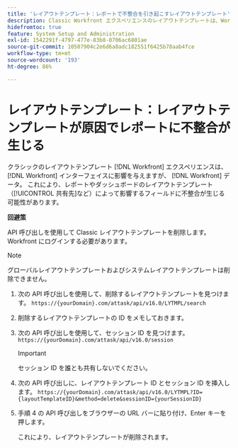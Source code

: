 ```yaml
---
title: 'レイアウトテンプレート：レポートで不整合を引き起こすレイアウトテンプレート'
description: Classic Workfront エクスペリエンスのレイアウトテンプレートは、Workfront インターフェイスでは使用できなくなりましたが、Workfront データに影響が及ぶ場合があります。これにより、レポートやダッシュボードのレイアウトテンプレート（共有先など）によって影響するフィールドに不整合が生じる可能性があります。
hidefromtoc: true
feature: System Setup and Administration
exl-id: 1542291f-4797-477e-83b8-0706ac6801ae
source-git-commit: 10507904c2e6d6a8adc182551f6425b78aab4fce
workflow-type: tm+mt
source-wordcount: '193'
ht-degree: 86%

---
```


# レイアウトテンプレート：レイアウトテンプレートが原因でレポートに不整合が生じる

クラシックのレイアウトテンプレート [!DNL Workfront] エクスペリエンスは、 [!DNL Workfront] インターフェイスに影響を与えますが、 [!DNL Workfront] データ。 これにより、レポートやダッシュボードのレイアウトテンプレート（[!UICONTROL 共有先]など）によって影響するフィールドに不整合が生じる可能性があります。

**回避策**

API 呼び出しを使用して Classic レイアウトテンプレートを削除します。Workfront にログインする必要があります。

>[!NOTE]
>
>グローバルレイアウトテンプレートおよびシステムレイアウトテンプレートは削除できません。

1. 次の API 呼び出しを使用して、削除するレイアウトテンプレートを見つけます。
   `https://{yourDomain}.com/attask/api/v16.0/LYTMPL/search`
1. 削除するレイアウトテンプレートの ID をメモしておきます。
1. 次の API 呼び出しを使用して、セッション ID を見つけます。
   `https://{yourDomain}.com/attask/api/v16.0/session`

   >[!IMPORTANT]
   >
   >セッション ID を誰とも共有しないでください。

1. 次の API 呼び出しに、レイアウトテンプレート ID とセッション ID を挿入します。
   `https://{yourDomain}.com/attask/api/v16.0/LYTMPL?ID={layoutTemplateID}&method=delete&sessionID={yourSessionID}`
1. 手順 4 の API 呼び出しをブラウザーの URL バーに貼り付け、Enter キーを押します。

   これにより、レイアウトテンプレートが削除されます。
